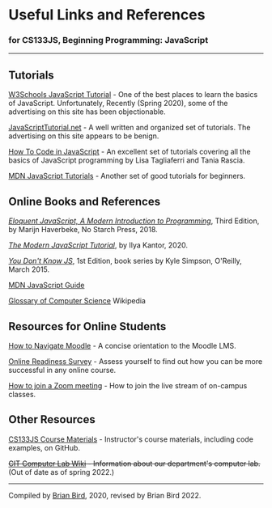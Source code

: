 # Useful Links and References

### for CS133JS, Beginning Programming: JavaScript

------



## Tutorials

[W3Schools JavaScript Tutorial](https://www.w3schools.com/js/DEFAULT.asp) - One of the best places to learn the basics of JavaScript. Unfortunately, Recently (Spring 2020), some of the advertising on this site has been objectionable.

[JavaScriptTutorial.net](https://www.javascripttutorial.net/) - A well written and organized set of tutorials. The advertising on this site appears to be benign.

[How To Code in JavaScript](https://www.digitalocean.com/community/tutorial_series/how-to-code-in-javascript) - An excellent set of tutorials covering all the basics of JavaScript programming by Lisa Tagliaferri and Tania Rascia.

[MDN JavaScript Tutorials](https://developer.mozilla.org/en-US/docs/Learn/JavaScript) - Another set of good tutorials for beginners.



## Online Books and References

[*Eloquent JavaScript, A Modern Introduction to Programming*](http://eloquentjavascript.net/), Third Edition, by Marijn Haverbeke, No Starch Press, 2018.

*[The Modern JavaScript Tutorial](https://javascript.info/)*, by Ilya Kantor, 2020.

*[You Don't Know JS](https://github.com/getify/You-Dont-Know-JS/blob/1st-ed/README.md)*, 1st Edition, book series by Kyle Simpson,  O'Reilly, March 2015.

[MDN JavaScript Guide](https://developer.mozilla.org/en-US/docs/Web/JavaScript/Guide)

[Glossary of Computer Science](https://en.wikipedia.org/wiki/Glossary_of_computer_science) Wikipedia



## Resources for Online Students

[How to Navigate Moodle](http://bit.ly/LCC-MoodleNav) - A concise orientation to the Moodle LMS.

[Online Readiness Survey](http://bit.ly/LCC-Ready) - Assess yourself to find out how you can be more successful in any online course.

[How to join a Zoom meeting](https://support.zoom.us/hc/en-us/articles/201362193-How-Do-I-Join-A-Meeting-) - How to join the live stream of on-campus classes.



## Other Resources

[CS133JS Course Materials](https://github.com/LCC-CIT/CS133JS-CourseMaterials/) - Instructor's course materials, including code examples, on GitHub.


~~[CIT Computer Lab Wiki](http://nlms.lanecc.edu/wiki/doku.php?id=start) - Information about our department's computer lab.~~ (Out of date as of spring 2022.)

------



Compiled by [Brian Bird](https://profbird.dev), 2020, revised by Brian Bird 2022.